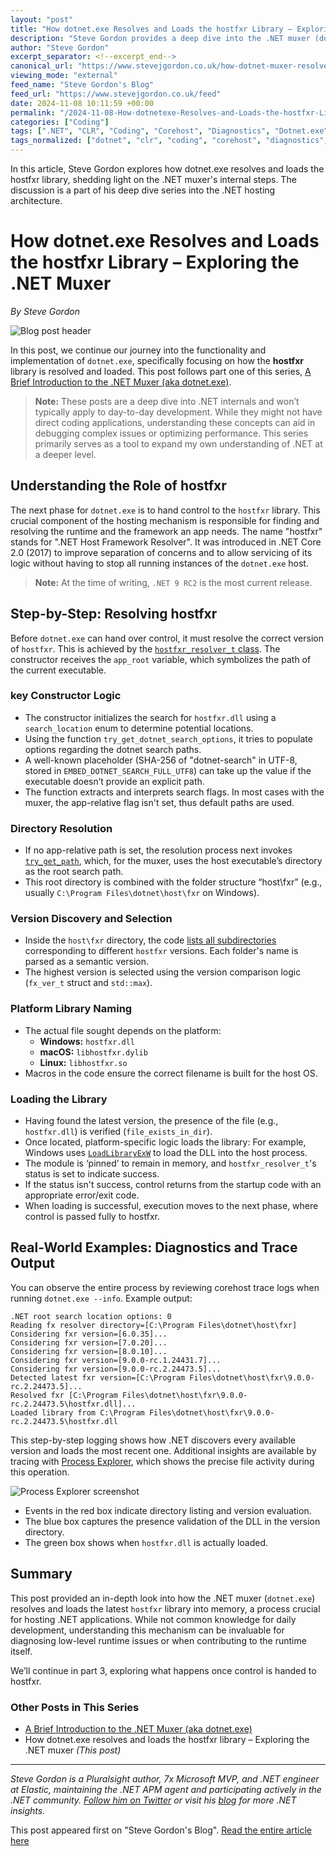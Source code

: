 ```yaml
---
layout: "post"
title: "How dotnet.exe Resolves and Loads the hostfxr Library – Exploring the .NET Muxer"
description: "Steve Gordon provides a deep dive into the .NET muxer (dotnet.exe), focusing on the process by which it resolves and loads the hostfxr library. Detailing internal implementation steps, this post is ideal for those interested in .NET runtime internals and advanced diagnostics."
author: "Steve Gordon"
excerpt_separator: <!--excerpt_end-->
canonical_url: "https://www.stevejgordon.co.uk/how-dotnet-muxer-resolves-and-loads-the-hostfxr-library"
viewing_mode: "external"
feed_name: "Steve Gordon's Blog"
feed_url: "https://www.stevejgordon.co.uk/feed"
date: 2024-11-08 10:11:59 +00:00
permalink: "/2024-11-08-How-dotnetexe-Resolves-and-Loads-the-hostfxr-Library-Exploring-the-NET-Muxer.html"
categories: ["Coding"]
tags: [".NET", "CLR", "Coding", "Corehost", "Diagnostics", "Dotnet.exe", "Framework Resolution", "Hostfxr", "Internals", "Linux", "Macos", "Muxer", "Platform Abstraction", "Posts", "Runtime", "Version Selection", "Windows"]
tags_normalized: ["dotnet", "clr", "coding", "corehost", "diagnostics", "dotnetdotexe", "framework resolution", "hostfxr", "internals", "linux", "macos", "muxer", "platform abstraction", "posts", "runtime", "version selection", "windows"]
---
```


In this article, Steve Gordon explores how dotnet.exe resolves and loads the hostfxr library, shedding light on the .NET muxer's internal steps. The discussion is a part of his deep dive series into the .NET hosting architecture.<!--excerpt_end-->

# How dotnet.exe Resolves and Loads the hostfxr Library – Exploring the .NET Muxer

*By Steve Gordon*

![Blog post header](https://www.stevejgordon.co.uk/wp-content/uploads/2024/11/How-dotnet.exe-resolves-and-loads-the-hostfxr-library-750x410.png)

In this post, we continue our journey into the functionality and implementation of `dotnet.exe`, specifically focusing on how the **hostfxr** library is resolved and loaded. This post follows part one of this series, [A Brief Introduction to the .NET Muxer (aka dotnet.exe)](https://www.stevejgordon.co.uk/a-brief-introduction-to-the-dotnet-muxer).

> **Note:** These posts are a deep dive into .NET internals and won’t typically apply to day-to-day development. While they might not have direct coding applications, understanding these concepts can aid in debugging complex issues or optimizing performance. This series primarily serves as a tool to expand my own understanding of .NET at a deeper level.

## Understanding the Role of hostfxr

The next phase for `dotnet.exe` is to hand control to the `hostfxr` library. This crucial component of the hosting mechanism is responsible for finding and resolving the runtime and the framework an app needs. The name "hostfxr" stands for ".NET Host Framework Resolver". It was introduced in .NET Core 2.0 (2017) to improve separation of concerns and to allow servicing of its logic without having to stop all running instances of the `dotnet.exe` host.

> **Note:** At the time of writing, `.NET 9 RC2` is the most current release.

## Step-by-Step: Resolving hostfxr

Before `dotnet.exe` can hand over control, it must resolve the correct version of `hostfxr`. This is achieved by the [`hostfxr_resolver_t` class](https://github.com/dotnet/runtime/blob/v9.0.0-rc.2.24473.5/src/native/corehost/hostfxr_resolver.h). The constructor receives the `app_root` variable, which symbolizes the path of the current executable.

### key Constructor Logic

- The constructor initializes the search for `hostfxr.dll` using a `search_location` enum to determine potential locations.
- Using the function `try_get_dotnet_search_options`, it tries to populate options regarding the dotnet search paths.
- A well-known placeholder (SHA-256 of "dotnet-search" in UTF-8, stored in `EMBED_DOTNET_SEARCH_FULL_UTF8`) can take up the value if the executable doesn’t provide an explicit path.
- The function extracts and interprets search flags. In most cases with the muxer, the app-relative flag isn't set, thus default paths are used.

### Directory Resolution

- If no app-relative path is set, the resolution process next invokes [`try_get_path`](https://github.com/dotnet/runtime/blob/v9.0.0-rc.2.24473.5/src/native/corehost/fxr_resolver.cpp#L64), which, for the muxer, uses the host executable’s directory as the root search path.
- This root directory is combined with the folder structure “host\fxr” (e.g., usually `C:\Program Files\dotnet\host\fxr` on Windows).

### Version Discovery and Selection

- Inside the `host\fxr` directory, the code [lists all subdirectories](https://github.com/dotnet/runtime/blob/v9.0.0-rc.2.24473.5/src/native/corehost/fxr_resolver.cpp#L12) corresponding to different `hostfxr` versions. Each folder's name is parsed as a semantic version.
- The highest version is selected using the version comparison logic (`fx_ver_t` struct and `std::max`).

### Platform Library Naming

- The actual file sought depends on the platform:
    - **Windows:** `hostfxr.dll`
    - **macOS:** `libhostfxr.dylib`
    - **Linux:** `libhostfxr.so`
- Macros in the code ensure the correct filename is built for the host OS.

### Loading the Library

- Having found the latest version, the presence of the file (e.g., `hostfxr.dll`) is verified (`file_exists_in_dir`).
- Once located, platform-specific logic loads the library: For example, Windows uses [`LoadLibraryExW`](https://learn.microsoft.com/en-us/windows/win32/api/libloaderapi/nf-libloaderapi-loadlibraryexw) to load the DLL into the host process.
- The module is ‘pinned’ to remain in memory, and `hostfxr_resolver_t`'s status is set to indicate success.
- If the status isn't success, control returns from the startup code with an appropriate error/exit code.
- When loading is successful, execution moves to the next phase, where control is passed fully to hostfxr.

## Real-World Examples: Diagnostics and Trace Output

You can observe the entire process by reviewing corehost trace logs when running `dotnet.exe --info`. Example output:

```
.NET root search location options: 0
Reading fx resolver directory=[C:\Program Files\dotnet\host\fxr]
Considering fxr version=[6.0.35]...
Considering fxr version=[7.0.20]...
Considering fxr version=[8.0.10]...
Considering fxr version=[9.0.0-rc.1.24431.7]...
Considering fxr version=[9.0.0-rc.2.24473.5]...
Detected latest fxr version=[C:\Program Files\dotnet\host\fxr\9.0.0-rc.2.24473.5]...
Resolved fxr [C:\Program Files\dotnet\host\fxr\9.0.0-rc.2.24473.5\hostfxr.dll]...
Loaded library from C:\Program Files\dotnet\host\fxr\9.0.0-rc.2.24473.5\hostfxr.dll
```

This step-by-step logging shows how .NET discovers every available version and loads the most recent one. Additional insights are available by tracing with [Process Explorer](https://learn.microsoft.com/en-us/sysinternals/downloads/process-explorer), which shows the precise file activity during this operation.

![Process Explorer screenshot](https://www.stevejgordon.co.uk/wp-content/uploads/2024/11/process-explorer-of-dotnet-muxer-loading-of-hostfxr-1024x391.png)

- Events in the red box indicate directory listing and version evaluation.
- The blue box captures the presence validation of the DLL in the version directory.
- The green box shows when `hostfxr.dll` is actually loaded.

## Summary

This post provided an in-depth look into how the .NET muxer (`dotnet.exe`) resolves and loads the latest `hostfxr` library into memory, a process crucial for hosting .NET applications. While not common knowledge for daily development, understanding this mechanism can be invaluable for diagnosing low-level runtime issues or when contributing to the runtime itself.

We’ll continue in part 3, exploring what happens once control is handed to hostfxr.

### Other Posts in This Series

- [A Brief Introduction to the .NET Muxer (aka dotnet.exe)](https://www.stevejgordon.co.uk/a-brief-introduction-to-the-dotnet-muxer)
- How dotnet.exe resolves and loads the hostfxr library – Exploring the .NET muxer  *(This post)*

---

*Steve Gordon is a Pluralsight author, 7x Microsoft MVP, and .NET engineer at Elastic, maintaining the .NET APM agent and participating actively in the .NET community. [Follow him on Twitter](https://twitter.com/stevejgordon) or visit his [blog](https://www.stevejgordon.co.uk) for more .NET insights.*

This post appeared first on "Steve Gordon's Blog". [Read the entire article here](https://www.stevejgordon.co.uk/how-dotnet-muxer-resolves-and-loads-the-hostfxr-library)
